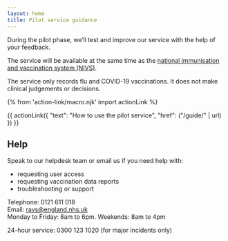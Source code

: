```yaml
---
layout: home
title: Pilot service guidance
---
```


During the pilot phase, we’ll test and improve our service with the help of your feedback.

The service will be available at the same time as the [national immunisation and vaccination system (NIVS)](https://www.ardengemcsu.nhs.uk/services/business-intelligence/nivs/).

The service only records flu and COVID-19 vaccinations. It does not make clinical judgements or decisions.

{% from 'action-link/macro.njk' import actionLink %}

{{ actionLink({
  "text": "How to use the pilot service",
  "href": ("/guide/" | url)
}) }}


## Help

Speak to our helpdesk team or email us if you need help with:

* requesting user access
* requesting vaccination data reports
* troubleshooting or support

Telephone: 0121 611 018<br>
Email: [ravs@england.nhs.uk](mailto:ravs@england.nhs.uk)<br>
Monday to Friday: 8am to 6pm. Weekends: 8am to 4pm

24-hour service: 0300 123 1020 (for major incidents only)

